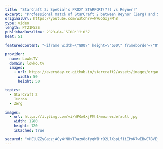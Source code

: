 ```yaml
---
title: "StarCraft 2: SpeCial's PROXY STARPORT(?!) vs Reynor!"
excerpt: "Professional match of StarCraft 2 between Reynor (Zerg) and SpeCial (Terran). Thanks for Gamers Without Borders for sponsoring this video.  https://www.twitch.tv/gwbps_en @Gamers8Esports  https://gamerswithoutborders.com  Support my work: https://patreon.com/lowkotv Lowko Merch: https://lowko.shop  My"
originalUrl: https://youtube.com/watch?v=WF6oGxjFMh8
type: video
length: PT21M52S
publishedDateTime: 2023-04-15T08:12:03Z
heat: 51

featuredContent: "<iframe width=\"800\" height=\"500\" frameborder=\"0\" src=\"https://www.youtube.com/embed/WF6oGxjFMh8\" allow=\"accelerometer; autoplay; encrypted-media; gyroscope; picture-in-picture\" allowfullscreen></iframe>"

provider:
  name: LowkoTV
  domain: lowko.tv
  images:
    - url: https://everyday-cc.github.io/starcraft2/assets/images/organizations/lowko.tv-50x50.jpg
      width: 50
      height: 50

topics:
  - StarCraft 2
  - Terran
  - Zerg

images:
  - url: https://i.ytimg.com/vi/WF6oGxjFMh8/maxresdefault.jpg
    width: 1280
    height: 720
    isCached: true

secured: "vHElUZZyGaczjACy4fNHxT0azn8ofyqW1Hr92LlXopLf1iIPoK7wEBwE7BVEjUzqHWRqpp9iIqDiqipzMOk97zlWhWTCkbWH50ZrqDg2OL1vGQvPIQbBbgyd41irFQZU5IsH+04K8jb1rtfFI6qdBIm5EKgJ4ubOYTLFAd63VSrGgReZTjQeDUsjpaF/C9DrN1BG28+mlLTXBcMYNgoy5o77HpBPS4oNU/Nkgo5pejNlNmaGvLA8aOIdFqPygT8xrsZstbjmtyuBCCXlgGYsuKpPkFZzMCN5uWwyq0tXeTNAa9jfPWnFSlnKtaONnrPOQHak4PTy+FkL5IxGcXUP+l0Gyi63LyPc8Oro+UpKGIQlKCveg8eAWZzwuNTzFKQzhhk9fe2D9I/HtR4KTPLNfJjzwnp+vzMcTkLK8aEM/n8=;EpNXA5n/uFqMrkw5P0XxSQ=="
---
```


